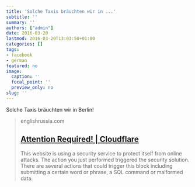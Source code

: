 ```yaml
---
title: 'Solche Taxis bräuchten wir in ...'
subtitle: ''
summary: ''
authors: ["admin"]
date: 2016-03-20
lastmod: 2016-03-20T13:03:50+01:00
categories: []
tags:
- facebook
- german
featured: no
image:
  caption: ''
  focal_point: ''
  preview_only: no
slug: ''
---
```

Solche Taxis bräuchten wir in Berlin!
> englishrussia.com
> ## [Attention Required! | Cloudflare](http://englishrussia.com/2016/03/18/unique-soviet-taxi-cab/)
>
>This website is using a security service to protect itself from online attacks. The action you just performed triggered the security solution. There are several actions that could trigger this block including submitting a certain word or phrase, a SQL command or malformed data.


